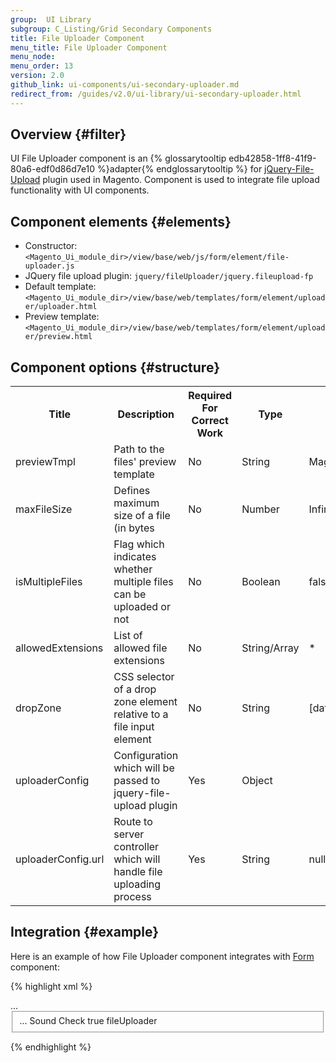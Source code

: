 ```yaml
---
group:  UI Library
subgroup: C_Listing/Grid Secondary Components
title: File Uploader Component
menu_title: File Uploader Component
menu_node:
menu_order: 13
version: 2.0
github_link: ui-components/ui-secondary-uploader.md
redirect_from: /guides/v2.0/ui-library/ui-secondary-uploader.html
---
```


## Overview   {#filter}

UI File Uploader component is an {% glossarytooltip edb42858-1ff8-41f9-80a6-edf0d86d7e10 %}adapter{% endglossarytooltip %} for <a href="https://github.com/blueimp/jQuery-File-Upload/wiki">jQuery-File-Upload</a> plugin used in Magento. Component is used to integrate file upload functionality with UI components.

## Component elements   {#elements}

* Constructor: `<Magento_Ui_module_dir>/view/base/web/js/form/element/file-uploader.js`
* JQuery file upload plugin: `jquery/fileUploader/jquery.fileupload-fp`
* Default template: `<Magento_Ui_module_dir>/view/base/web/templates/form/element/uploader/uploader.html`
* Preview template: `<Magento_Ui_module_dir>/view/base/web/templates/form/element/uploader/preview.html`

## Component options   {#structure}

<table>
<tbody>
<tr>
    <th>Title</th>
    <th>Description</th>
    <th>Required For Correct Work</th>
    <th>Type</th>
    <th>Default Value</th>
</tr>
<tr>
    <td>previewTmpl</td>
    <td>Path to the files' preview template</td>
    <td>No</td>
    <td>String</td>
    <td>Magento_Ui_module_dir/view/base/web/templates/form/element/uploader/preview.html</td>
</tr>
<tr>
    <td>maxFileSize</td>
    <td>Defines maximum size of a file (in bytes</td>
    <td>No</td>
    <td>Number</td>
    <td>Infinite</td>
</tr>
<tr>
    <td>isMultipleFiles</td>
    <td>Flag which indicates whether multiple files can be uploaded or not</td>
    <td>No</td>
    <td>Boolean</td>
    <td>false</td>
</tr>
<tr>
    <td>allowedExtensions</td>
    <td>List of allowed file extensions</td>
    <td>No</td>
    <td>String/Array</td>
    <td>*</td>
</tr>
<tr>
    <td>dropZone</td>
    <td>CSS selector of a drop zone element relative to a file input element</td>
    <td>No</td>
    <td>String</td>
    <td>[data-role=drop-zone]</td>
</tr>
<tr>
    <td>uploaderConfig</td>
    <td>Configuration which will be passed to jquery-file-upload plugin</td>
    <td>Yes</td>
    <td>Object</td>
    <td></td>
</tr>
<tr>
    <td>uploaderConfig.url</td>
    <td>Route to server controller which will handle file uploading process</td>
    <td>Yes</td>
    <td>String</td>
    <td>null</td>
</tr>
</tbody>
</table>

## Integration   {#example}

Here is an example of how File Uploader component integrates with <a href="{{ page.baseurl }}/ui-components/ui-form.html">Form</a> component:

{% highlight xml %}
<form xmlns:xsi="http://www.w3.org/2001/XMLSchema-instance">
    ...
    <fieldset name="foo">
        ...
        <argument name="data" xsi:type="array">
            <item name="config" xsi:type="array">
                <item name="label" xsi:type="string"/>
            </item>
        </argument>
        <field name="bar">
            <argument name="data" xsi:type="array">
                <item name="config" xsi:type="array">
                    <item name="label" xsi:type="string">Sound Check</item>
                    <item name="visible" xsi:type="boolean">true</item>
                    <item name="formElement" xsi:type="string">fileUploader</item>
                    <item name="uploaderConfig" xsi:type="array">
                        <item name="url" xsi:type="url" path="path/to/controller"/>
                    </item>
                </item>
            </argument>
        </field>
    </fieldset>
</form>
{% endhighlight %}
